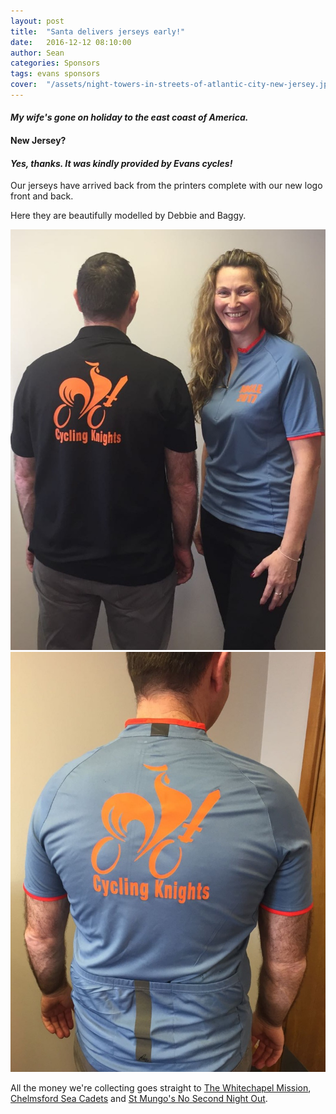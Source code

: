 ```yaml
---
layout: post
title:  "Santa delivers jerseys early!"
date:   2016-12-12 08:10:00
author: Sean
categories: Sponsors
tags: evans sponsors
cover:  "/assets/night-towers-in-streets-of-atlantic-city-new-jersey.jpg"
---
```


#### _My wife's gone on holiday to the east coast of America._ 

#### New Jersey?

#### _Yes, thanks. It was kindly provided by Evans cycles!_


Our jerseys have arrived back from the printers complete with our new logo front and back.

Here they are beautifully modelled by Debbie and Baggy.

![Debbie and Baggy modelling our jerseys](/assets/debbie-and-baggy-modelling-jerseys.jpg)
![Cycling knights jersey](/assets/baggy-modelling-jersey.jpg)

All the money we're collecting goes straight to [The Whitechapel
Mission](https://www.justgiving.com/crowdfunding/companyofcyclingknights),
[Chelmsford Sea
Cadets](https://www.justgiving.com/crowdfunding/companyofcyclingknights2)
and [St Mungo's No Second Night
Out](https://www.justgiving.com/crowdfunding/companyofcyclingknights3).

